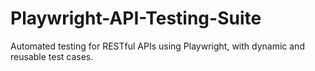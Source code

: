 # Playwright-API-Testing-Suite
Automated testing for RESTful APIs using Playwright, with dynamic and reusable test cases.
